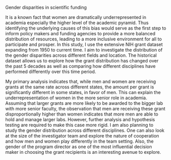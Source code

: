 Gender disparities in scientific funding


It is a known fact that women are dramatically underrepresented in academia especially the higher level of the academic pyramid. Thus identifying the underlying causes of this bias would serve as the first step to inform policy makers and funding agencies to provide a more balanced distribution of resources, leading to a more inclusive environment for all to participate and prosper. In this study, I use the extensive NIH grant dataset expanding from 1950 to current time. I aim to investigate the distribution of the gender disparities across different fields and location. The historical dataset allows us to explore how the grant distribution has changed over the past 5 decades as well as comparing how different disciplines have performed differently over this time period. 

My primary analysis indicates that, while men and women are receiving grants at the same rate across different states, the amount per grant is significantly different in some states, in favor of men. This can explain the underrepresentation of women in the more senior role in academia. Assuming that larger grants are more likely to be awarded to the bigger lab with more senior faculty, the observation that men are receiving these grant disproportionally higher than women indicates that more men are able to hold and manage larger labs. However, further analysis and hypothesis testing are required to make this case more rigid. I am also planning to study the gender distribution across different disciplines. One can also look at the size of the investigator team and explore the nature of cooperation and how men and women play differently in the team setting. Also, the gender of the program director as one of the most influential decision maker in choosing the grant recipients is an interesting avenue to explore.   
